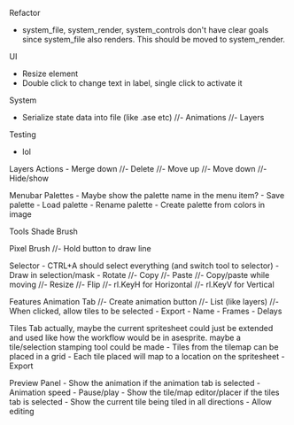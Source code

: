 Refactor
  - system_file, system_render, system_controls don't have clear goals since system_file also renders.
    This should be moved to system_render. 
    
UI
  - Resize element
  - Double click to change text in label, single click to activate it

System
  - Serialize state data into file (like .ase etc)
    //- Animations
    //- Layers

Testing
  - lol
  
Layers
  Actions
    - Merge down
    //- Delete
    //- Move up
    //- Move down
    //- Hide/show

Menubar
  Palettes
    - Maybe show the palette name in the menu item?
    - Save palette
    - Load palette
    - Rename palette
    - Create palette from colors in image

Tools
  Shade Brush

  Pixel Brush
    //- Hold button to draw line
 
  Selector
    - CTRL+A should select everything (and switch tool to selector)
    - Draw in selection/mask
    - Rotate
    //- Copy
    //- Paste
    //- Copy/paste while moving
    //- Resize
    //- Flip
      //- rl.KeyH for Horizontal
      //- rl.KeyV for Vertical

Features
  Animation Tab
    //- Create animation button
    //- List (like layers)
      //- When clicked, allow tiles to be selected
    - Export
      - Name
      - Frames
      - Delays
  
  Tiles Tab
    actually, maybe the current spritesheet could just be extended and used like
    how the workflow would be in asesprite. maybe a tile/selection stamping tool
    could be made
    - Tiles from the tilemap can be placed in a grid
    - Each tile placed will map to a location on the spritesheet
    - Export
  
  Preview Panel
    - Show the animation if the animation tab is selected
      - Animation speed
      - Pause/play
    - Show the tile/map editor/placer if the tiles tab is selected
      - Show the current tile being tiled in all directions
      - Allow editing